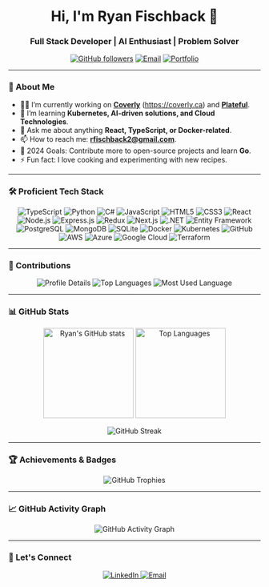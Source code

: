 <!-- Header Section with Name and Introduction -->
<h1 align="center">Hi, I'm Ryan Fischback 👋</h1>
<h3 align="center">Full Stack Developer | AI Enthusiast | Problem Solver</h3>

<p align="center">
  <a href="https://github.com/ryanfischback"><img alt="GitHub followers" src="https://img.shields.io/github/followers/ryanfischback?label=Follow%20Me&style=social" /></a>
  <a href="mailto:rfischback2@gmail.com"><img src="https://img.shields.io/badge/Contact-rfischback2%40gmail.com-informational" alt="Email"></a>
    <a href="http://ryanfischback.com"><img src="https://img.shields.io/badge/Portfolio-Visit-0a3d62?style=flat&logo=world&logoColor=white" alt="Portfolio"></a>
</p>

---

### 🌟 About Me

- 👨‍💻 I’m currently working on [**Coverly**](https://github.com/ryanfischback/Coverly) (https://coverly.ca) and [**Plateful**](https://github.com/ryanfischback/Plateful).
- 🌱 I’m learning **Kubernetes, AI-driven solutions, and Cloud Technologies**.
- 💬 Ask me about anything **React, TypeScript, or Docker-related**.
- 📫 How to reach me: **[rfischback2@gmail.com](mailto:rfischback2@gmail.com)**.
- 🎯 2024 Goals: Contribute more to open-source projects and learn **Go**.
- ⚡ Fun fact: I love cooking and experimenting with new recipes.

---

### 🛠️ Proficient Tech Stack

<p align="center">
  <!-- Programming Languages -->
  <img src="https://img.shields.io/badge/Code-TypeScript-informational?style=flat&logo=typescript&logoColor=white&color=007ACC" alt="TypeScript" />
  <img src="https://img.shields.io/badge/Code-Python-informational?style=flat&logo=python&logoColor=white&color=3776AB" alt="Python" />
  <img src="https://img.shields.io/badge/Code-CSharp-informational?style=flat&logo=csharp&logoColor=white&color=239120" alt="C#" />
  <img src="https://img.shields.io/badge/Code-JavaScript-informational?style=flat&logo=javascript&logoColor=white&color=F7DF1E" alt="JavaScript" />
  <img src="https://img.shields.io/badge/Code-HTML5-informational?style=flat&logo=html5&logoColor=white&color=E34F26" alt="HTML5" />
  <img src="https://img.shields.io/badge/Code-CSS3-informational?style=flat&logo=css3&logoColor=white&color=1572B6" alt="CSS3" />
  <!-- Frameworks & Libraries -->
  <img src="https://img.shields.io/badge/Code-React-informational?style=flat&logo=react&logoColor=white&color=61DAFB" alt="React" />
  <img src="https://img.shields.io/badge/Code-Node.js-informational?style=flat&logo=node.js&logoColor=white&color=339933" alt="Node.js" />
  <img src="https://img.shields.io/badge/Code-Express.js-informational?style=flat&logo=express&logoColor=white&color=000000" alt="Express.js" />
  <img src="https://img.shields.io/badge/Code-Redux-informational?style=flat&logo=redux&logoColor=white&color=764ABC" alt="Redux" />
  <img src="https://img.shields.io/badge/Code-Next.js-informational?style=flat&logo=next.js&logoColor=white&color=000000" alt="Next.js" />
  <img src="https://img.shields.io/badge/Code-.NET-informational?style=flat&logo=.net&logoColor=white&color=512BD4" alt=".NET" />
  <img src="https://img.shields.io/badge/Code-Entity%20Framework-informational?style=flat&logo=.net&logoColor=white&color=512BD4" alt="Entity Framework" />
  <!-- Databases -->
  <img src="https://img.shields.io/badge/DB-PostgreSQL-informational?style=flat&logo=postgresql&logoColor=white&color=336791" alt="PostgreSQL" />
  <img src="https://img.shields.io/badge/DB-MongoDB-informational?style=flat&logo=mongodb&logoColor=white&color=47A248" alt="MongoDB" />
  <img src="https://img.shields.io/badge/DB-SQLite-informational?style=flat&logo=sqlite&logoColor=white&color=003B57" alt="SQLite" />
  <!-- DevOps & Cloud -->
  <img src="https://img.shields.io/badge/Tool-Docker-informational?style=flat&logo=docker&logoColor=white&color=2496ED" alt="Docker" />
  <img src="https://img.shields.io/badge/Tool-Kubernetes-informational?style=flat&logo=kubernetes&logoColor=white&color=326CE5" alt="Kubernetes" />
  <img src="https://img.shields.io/badge/Tool-GitHub-informational?style=flat&logo=github&logoColor=white&color=181717" alt="GitHub" />
  <img src="https://img.shields.io/badge/Cloud-AWS-informational?style=flat&logo=amazon-aws&logoColor=white&color=232F3E" alt="AWS" />
  <img src="https://img.shields.io/badge/Cloud-Azure-informational?style=flat&logo=microsoft-azure&logoColor=white&color=0078D4" alt="Azure" />
  <img src="https://img.shields.io/badge/Cloud-Google%20Cloud-informational?style=flat&logo=google-cloud&logoColor=white&color=4285F4" alt="Google Cloud" />
  <img src="https://img.shields.io/badge/Tool-Terraform-informational?style=flat&logo=terraform&logoColor=white&color=623CE4" alt="Terraform" />
</p>

---

### 🚀 Contributions

<p align="center">
  <img src="https://github-profile-summary-cards.vercel.app/api/cards/profile-details?username=ryanfischback&theme=tokyonight" alt="Profile Details" />
  <img src="https://github-profile-summary-cards.vercel.app/api/cards/repos-per-language?username=ryanfischback&theme=tokyonight" alt="Top Languages" />
  <img src="https://github-profile-summary-cards.vercel.app/api/cards/most-commit-language?username=ryanfischback&theme=tokyonight" alt="Most Used Language" />
</p>

---

### 📊 GitHub Stats

<p align="center">
  <img height="180em" src="https://github-readme-stats-git-masterrstaa-rickstaa.vercel.app/api?username=ryanfischback&show_icons=true&hide_border=true&count_private=true&include_all_commits=true&theme=tokyonight" alt="Ryan's GitHub stats" />
  <img height="180em" src="https://github-readme-stats-git-masterrstaa-rickstaa.vercel.app/api/top-langs/?username=ryanfischback&layout=compact&theme=tokyonight&hide_border=true" alt="Top Languages" />
</p>

<p align="center">
  <img src="https://github-readme-streak-stats.herokuapp.com/?user=ryanfischback&theme=tokyonight&hide_border=true" alt="GitHub Streak" />
</p>

---

### 🏆 Achievements & Badges

<p align="center">
  <img src="https://github-profile-trophy.vercel.app/?username=ryanfischback&theme=tokyonight&no-frame=true&margin-w=10" alt="GitHub Trophies" />
</p>

---

### 📈 GitHub Activity Graph

<p align="center">
  <img src="https://github-readme-activity-graph.vercel.app/graph?username=ryanfischback&theme=tokyo-night&hide_border=true" alt="GitHub Activity Graph" />
</p>

---

### 🔗 Let's Connect

<p align="center">
  <a href="https://linkedin.com/in/ryanfischback" target="_blank">
    <img src="https://img.shields.io/badge/-LinkedIn-0A66C2?style=for-the-badge&logo=Linkedin&logoColor=white" alt="LinkedIn" />
  </a>
  <a href="mailto:rfischback2@gmail.com" target="_blank">
    <img src="https://img.shields.io/badge/-Gmail-EA4335?style=for-the-badge&logo=Gmail&logoColor=white" alt="Email" />
  </a>
</p>
